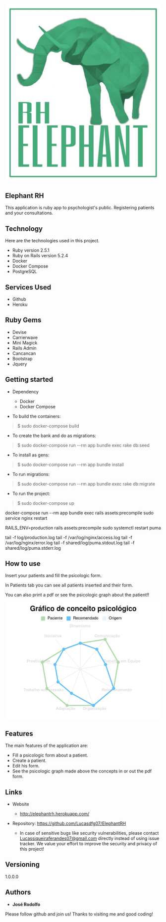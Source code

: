 
![Logo of the project](https://github.com/Lucasdfg07/ElephantRH/blob/master/app/assets/images/logo.png)


## Elephant RH 
This application is ruby app to psychologist's public. Registering patients and your consultations.


## Technology 

Here are the technologies used in this project.

* Ruby version  2.5.1
* Ruby on Rails version 5.2.4
* Docker 
* Docker Compose
* PostgreSQL

## Services Used

* Github
* Heroku

## Ruby Gems

* Devise
* Carrierwave
* Mini Magick
* Rails Admin
* Cancancan
* Bootstrap
* Jquery


## Getting started

* Dependency
  - Docker
  - Docker Compose

* To build the containers:
>    $ sudo docker-compose build

* To create the bank and do as migrations:
>    $ sudo docker-compose run --rm app bundle exec rake db:seed

* To install as gens:
>    $ sudo docker-compose run --rm app bundle install

* To run migrations:
>    $ sudo docker-compose run --rm app bundle exec rake db:migrate

* To run the project:
>    $ sudo docker-compose up

docker-compose run --rm app bundle exec rails assets:precompile
sudo service nginx restart


RAILS_ENV=production rails assets:precompile
sudo systemctl restart puma

tail -f log/production.log
tail -f /var/log/nginx/access.log
tail -f /var/log/nginx/error.log
tail -f shared/log/puma.stdout.log 
tail -f shared/log/puma.stderr.log 


## How to use

Insert your patients and fill the psicologic form.

In Patients tab you can see all patients inserted and their form.

You can also print a pdf or see the psicologic graph about the patient!!


![Graph](https://github.com/Lucasdfg07/ElephantRH/blob/master/public/radar_graph.png)


## Features

The main features of the application are:
 - Fill a psicologic form about a patient.
 - Create a patient.
 - Edit his form.
 - See the psicologic graph made above the concepts in or out the pdf form.


## Links
  - Website
    - http://elephantrh.herokuapp.com/
    
    
  - Repository: https://github.com/Lucasdfg07/ElephantRH
    - In case of sensitive bugs like security vulnerabilities, please contact
      Lucassiqueiraferandes07@gmail.com directly instead of using issue tracker. We value your effort
      to improve the security and privacy of this project!

  ## Versioning

  1.0.0.0


  ## Authors

  * **José Rodolfo** 

  Please follow github and join us!
  Thanks to visiting me and good coding!
